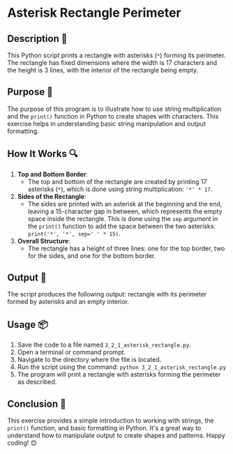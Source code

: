 # Asterisk Rectangle Perimeter

## Description 📝
This Python script prints a rectangle with asterisks (`*`) forming its perimeter.
The rectangle has fixed dimensions where the width is 17 characters and the height is 3 lines, with the interior of the rectangle being empty.

## Purpose 🎯
The purpose of this program is to illustrate how to use string multiplication and the `print()` function in Python to create shapes with characters.
This exercise helps in understanding basic string manipulation and output formatting.

## How It Works 🔍
1. **Top and Bottom Border**: 
   - The top and bottom of the rectangle are created by printing 17 asterisks (`*`), which is done using string multiplication: `'*' * 17`.
2. **Sides of the Rectangle**:
   - The sides are printed with an asterisk at the beginning and the end, leaving a 15-character gap in between, which represents the empty space inside the rectangle. This is done using the `sep` argument in the `print()` function to add the space between the two asterisks: `print('*', '*', sep=' ' * 15)`.
3. **Overall Structure**:
   - The rectangle has a height of three lines: one for the top border, two for the sides, and one for the bottom border.

## Output 📜
The script produces the following output:
    rectangle with its perimeter formed by asterisks and an empty interior.

## Usage 📦
1. Save the code to a file named `3_2_1_asterisk_rectangle.py`.
2. Open a terminal or command prompt.
3. Navigate to the directory where the file is located.
4. Run the script using the command:
   `python 3_2_1_asterisk_rectangle.py`
5. The program will print a rectangle with asterisks forming the perimeter as described.

## Conclusion 🚀
This exercise provides a simple introduction to working with strings, the `print()` function, and basic formatting in Python.
It's a great way to understand how to manipulate output to create shapes and patterns.
Happy coding! 😊